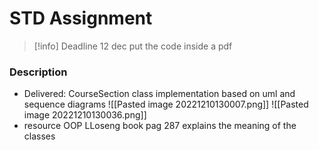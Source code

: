 # STD Assignment

> [!info] Deadline
> 12 dec
> put the code inside a pdf

### Description
- Delivered: CourseSection class implementation based on uml and sequence diagrams
![[Pasted image 20221210130007.png]]
![[Pasted image 20221210130036.png]]
- resource OOP LLoseng book pag 287 explains the meaning of the classes